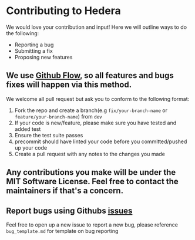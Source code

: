 # Contributing to Hedera
We would love your contribution and input! Here we will outline ways to do the following:

- Reporting a bug
- Submitting a fix
- Proposing new features

## We use [Github Flow](https://docs.github.com/en/get-started/quickstart/github-flow), so all features and bugs fixes will happen via this method.
We welcome all pull request but ask you to conform to the following format:

1. Fork the repo and create a branch(e.g `fix/your-branch-name` or `feature/your-branch-name`) from `dev`
2. If your code is new/feature, please make sure you have tested and added test
3. Ensure the test suite passes
4. precommit should have linted your code before you committed/pushed up your code
5. Create a pull request with any notes to the changes you made

## Any contributions you make will be under the MIT Software License. Feel free to contact the maintainers if that's a concern.

## Report bugs using Githubs [issues](https://github.com/Hedera-Lang-Learn/hedera/issues)
Feel free to open up a new issue to report a new bug, please reference `bug_template.md` for template on bug reporting

